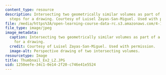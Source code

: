 ```yaml
---
content_type: resource
description: Intersecting two geometrically similar volumes as part of a series of
  steps for a drawing. Courtesy of Luisel Zayas-San-Miguel. Used with permission.
file: /media/https%3A/open-learning-course-data-rc.s3.amazonaws.com/4-105-geometric-disciplines-and-architecture-skills-reciprocal-methodologies-fall-2012/1250eefe34c10e142f20c746e41e5524_Thumbnail_Ex2_LZ.JPG
file_type: image/jpeg
image_metadata:
  caption: Intersecting two geometrically similar volumes as part of a series of steps
    for a drawing.
  credit: Courtesy of Luisel Zayas-San-Miguel. Used with permission.
  image-alt: Perspective drawing of two intersecting volumes.
resourcetype: Image
title: Thumbnail_Ex2_LZ.JPG
uid: 1250eefe-34c1-0e14-2f20-c746e41e5524
---
```

